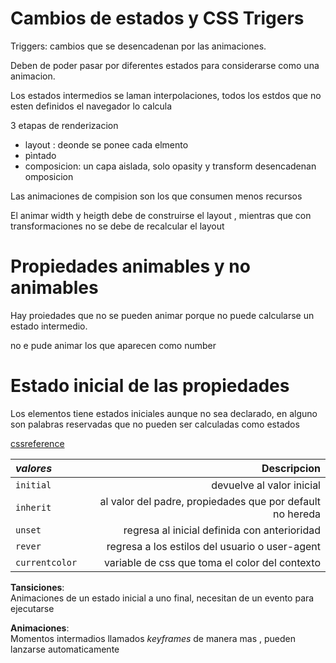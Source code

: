 # Cambios de estados y CSS Trigers

Triggers: cambios que se desencadenan por las animaciones.

Deben de poder pasar por diferentes estados para considerarse como una animacion.

Los estados intermedios se laman interpolaciones, todos los estdos que no esten definidos el navegador lo calcula 

3 etapas de renderizacion
- layout : deonde se ponee cada elmento
- pìntado
- composicion: un capa aislada, solo opasity y transform desencadenan omposicion

Las animaciones de compision son los que consumen menos recursos

El animar width y heigth debe de construirse el layout , mientras que con transformaciones no se debe de recalcular el layout

# Propiedades animables y no animables

Hay proiedades que no se pueden animar porque no puede calcularse un estado intermedio.

no e pude animar los que aparecen como number

# Estado inicial de las propiedades

Los elementos tiene estados iniciales aunque no sea declarado, en alguno son palabras reservadas que no pueden ser calculadas como estados

[cssreference](https://cssreference.io)


*valores* | Descripcion
:---|---:
`initial`| devuelve al valor inicial
`inherit`| al valor del padre, propiedades que por default no hereda
`unset`| regresa al inicial definida con anterioridad
`rever`| regresa a los estilos del usuario o user-agent
`currentcolor`| variable de css que toma el color del contexto 

**Tansiciones**:  
Animaciones de un estado inicial a uno final, necesitan de un evento para ejecutarse

**Animaciones**:  
Momentos intermadios llamados *keyframes* de manera mas , pueden lanzarse automaticamente
